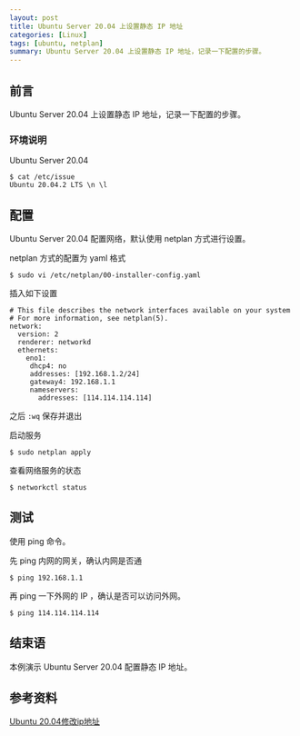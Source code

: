 ```yaml
---
layout: post
title: Ubuntu Server 20.04 上设置静态 IP 地址 
categories: [Linux]
tags: [ubuntu, netplan]
summary: Ubuntu Server 20.04 上设置静态 IP 地址，记录一下配置的步骤。
---
```

## 前言
Ubuntu Server 20.04 上设置静态 IP 地址，记录一下配置的步骤。

### 环境说明
Ubuntu Server 20.04

```terminal
$ cat /etc/issue
Ubuntu 20.04.2 LTS \n \l
```

## 配置

Ubuntu Server 20.04 配置网络，默认使用 netplan 方式进行设置。

netplan 方式的配置为 yaml 格式

```terminal
$ sudo vi /etc/netplan/00-installer-config.yaml
```

插入如下设置

```terminal
# This file describes the network interfaces available on your system
# For more information, see netplan(5).
network:
  version: 2
  renderer: networkd
  ethernets:
    eno1:
     dhcp4: no
     addresses: [192.168.1.2/24]
     gateway4: 192.168.1.1
     nameservers:
       addresses: [114.114.114.114]
```

之后 `:wq`  保存并退出

启动服务

```terminal
$ sudo netplan apply
```

查看网络服务的状态

```terminal
$ networkctl status
```

## 测试

使用 ping 命令。

先 ping 内网的网关，确认内网是否通

```terminal
$ ping 192.168.1.1
```

再 ping 一下外网的 IP ，确认是否可以访问外网。

```terminal
$ ping 114.114.114.114
```

## 结束语

本例演示 Ubuntu Server 20.04 配置静态 IP 地址。

## 参考资料
[Ubuntu 20.04修改ip地址][1]    

[1]: https://blog.csdn.net/fansnn/article/details/105930009